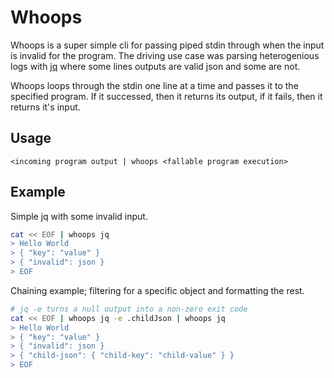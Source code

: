# Whoops

Whoops is a super simple cli for passing piped stdin through when the input is invalid for the program. The driving use case was parsing heterogenious logs with [jq](https://stedolan.github.io/jq/) where some lines outputs are valid json and some are not.

Whoops loops through the stdin one line at a time and passes it to the specified program. If it successed, then it returns its output, if it fails, then it returns it's input.

## Usage

```
<incoming program output | whoops <fallable program execution>
```

## Example

Simple jq with some invalid input.
```sh
cat << EOF | whoops jq 
> Hello World
> { "key": "value" }
> { "invalid": json }
> EOF
```


Chaining example; filtering for a specific object and formatting the rest.
```sh
# jq -e turns a null output into a non-zero exit code
cat << EOF | whoops jq -e .childJson | whoops jq 
> Hello World
> { "key": "value" }
> { "invalid": json }
> { "child-json": { "child-key": "child-value" } }
> EOF
```

